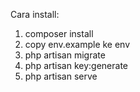 Cara install:
1. composer install
2. copy env.example ke env
3. php artisan migrate
4. php artisan key:generate
5. php artisan serve
